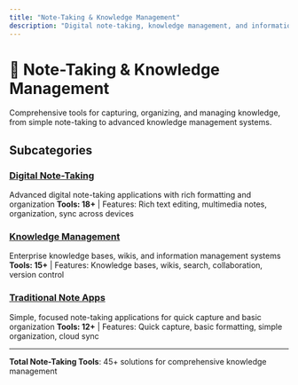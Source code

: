 ```yaml
---
title: "Note-Taking & Knowledge Management"
description: "Digital note-taking, knowledge management, and information organization tools"
---
```


# 📝 Note-Taking & Knowledge Management

Comprehensive tools for capturing, organizing, and managing knowledge, from simple note-taking to advanced knowledge management systems.

## Subcategories

### [Digital Note-Taking](/categories/note-taking-knowledge-management/digital-note-taking/)
Advanced digital note-taking applications with rich formatting and organization
**Tools: 18+** | Features: Rich text editing, multimedia notes, organization, sync across devices

### [Knowledge Management](/categories/note-taking-knowledge-management/knowledge-management/)
Enterprise knowledge bases, wikis, and information management systems
**Tools: 15+** | Features: Knowledge bases, wikis, search, collaboration, version control

### [Traditional Note Apps](/categories/note-taking-knowledge-management/traditional-note-apps/)
Simple, focused note-taking applications for quick capture and basic organization
**Tools: 12+** | Features: Quick capture, basic formatting, simple organization, cloud sync

---

**Total Note-Taking Tools**: 45+ solutions for comprehensive knowledge management